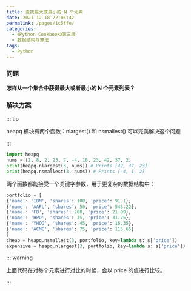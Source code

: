 ```yaml
---
title: 查找最大或最小的 N 个元素
date: 2021-12-18 22:05:42
permalink: /pages/1c5ffe/
categories:
  - 《Python Cookbook》第三版
  - 数据结构与算法
tags:
  - Python
---
```


### 问题

**怎样从一个集合中获得最大或者最小的 N 个元素列表？**

### 解决方案

::: tip

heapq 模块有两个函数：nlargest() 和 nsmallest() 可以完美解决这个问题

:::

```python
import heapq
nums = [1, 8, 2, 23, 7, -4, 18, 23, 42, 37, 2]
print(heapq.nlargest(3, nums)) # Prints [42, 37, 23]
print(heapq.nsmallest(3, nums)) # Prints [-4, 1, 2]
```

两个函数都能接受一个关键字参数，用于更复杂的数据结构中：

```python
portfolio = [
{'name': 'IBM', 'shares': 100, 'price': 91.1},
{'name': 'AAPL', 'shares': 50, 'price': 543.22},
{'name': 'FB', 'shares': 200, 'price': 21.09},
{'name': 'HPQ', 'shares': 35, 'price': 31.75},
{'name': 'YHOO', 'shares': 45, 'price': 16.35},
{'name': 'ACME', 'shares': 75, 'price': 115.65}
]
cheap = heapq.nsmallest(3, portfolio, key=lambda s: s['price'])
expensive = heapq.nlargest(3, portfolio, key=lambda s: s['price'])

```

::: warning

上面代码在对每个元素进行对比的时候，会以 price 的值进行比较。

:::
